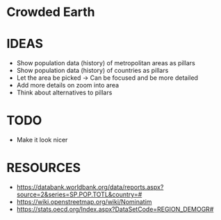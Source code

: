 # Crowded Earth

# IDEAS
- Show population data (history) of metropolitan areas as pillars
- Show population data (history) of countries as pillars
- Let the area be picked -> Can be focused and be more detailed
- Add more details on zoom into area
- Think about alternatives to pillars

# TODO
- Make it look nicer

# RESOURCES
- https://databank.worldbank.org/data/reports.aspx?source=2&series=SP.POP.TOTL&country=#
- https://wiki.openstreetmap.org/wiki/Nominatim
- https://stats.oecd.org/Index.aspx?DataSetCode=REGION_DEMOGR#